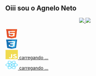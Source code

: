 ## Oiii sou o Agnelo Neto
<div align="center">
  <a href="https://github.com/agnelofneto">
  <img height="180em" src="https://github-readme-stats.vercel.app/api?username=agnelofneto&show_icons=true&theme=dark&include_all_commits=true&count_private=true"/>
  <img height="180em" src="https://github-readme-stats.vercel.app/api/top-langs/?username=agnelofneto&layout=compact&langs_count=7&theme=dark"/>
</div>
  <div style="display: inline_block"><br>
  <img align="rigth" alt="Agnelo-HTML" height="30" width="40" src="https://raw.githubusercontent.com/devicons/devicon/master/icons/html5/html5-original.svg"><br>
  <img align="rigth" alt="Agnelo-CSS" height="30" width="40" src="https://raw.githubusercontent.com/devicons/devicon/master/icons/css3/css3-original.svg"><br>
  <img align="rigth" alt="Agnelo-Js" height="30" width="40" src="https://raw.githubusercontent.com/devicons/devicon/master/icons/javascript/javascript-plain.svg"> carregando ...<br>
  <img align="rigth" alt="Agnelo-React" height="30" width="40" src="https://raw.githubusercontent.com/devicons/devicon/master/icons/react/react-original.svg"> carregando ...<br>
</div>
